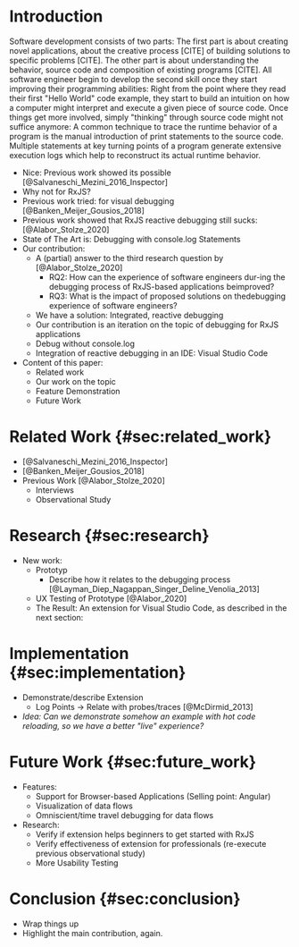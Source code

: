# Introduction

Software development consists of two parts: The first part is about creating novel applications, about the creative process [CITE] of building solutions to specific problems [CITE]. The other part is about understanding the behavior, source code and composition of existing programs [CITE]. All software engineer begin to develop the second skill once they start improving their programming abilities: Right from the point where they read their first "Hello World" code example, they start to build an intuition on how a computer might interpret and execute a given piece of source code. Once things get more involved, simply "thinking" through source code might not suffice anymore: A common technique to trace the runtime behavior of a program is the manual introduction of print statements to the source code. Multiple statements at key turning points of a program generate extensive execution logs which help to reconstruct its actual runtime behavior.

- Nice: Previous work showed its possible [@Salvaneschi_Mezini_2016_Inspector]
- Why not for RxJS?
- Previous work tried: for visual debugging [@Banken_Meijer_Gousios_2018]
- Previous work showed that RxJS reactive debugging still sucks: [@Alabor_Stolze_2020]
- State of The Art is: Debugging with console.log Statements
- Our contribution:
  - A (partial) answer to the third research question by [@Alabor_Stolze_2020]
    - RQ2: How can the experience of software engineers dur-ing the debugging process of RxJS-based applications beimproved?
    - RQ3: What is the impact of proposed solutions on thedebugging experience of software engineers?
  - We have a solution: Integrated, reactive debugging
  - Our contribution is an iteration on the topic of debugging for RxJS applications
  - Debug without console.log
  - Integration of reactive debugging in an IDE: Visual Studio Code
- Content of this paper:
  - Related work
  - Our work on the topic
  - Feature Demonstration
  - Future Work


# Related Work {#sec:related_work}

- [@Salvaneschi_Mezini_2016_Inspector]
- [@Banken_Meijer_Gousios_2018]
- Previous Work [@Alabor_Stolze_2020]
  - Interviews
  - Observational Study

# Research {#sec:research}

- New work:
	- Prototyp
	  - Describe how it relates to the debugging process [@Layman_Diep_Nagappan_Singer_Deline_Venolia_2013]
	- UX Testing of Prototype [@Alabor_2020]
	- The Result: An extension for Visual Studio Code, as described in the next section:

# Implementation {#sec:implementation}

- Demonstrate/describe Extension
  - Log Points -> Relate with probes/traces [@McDirmid_2013]
- *Idea: Can we demonstrate somehow an example with hot code reloading, so we have a better "live" experience?*

# Future Work {#sec:future_work}

- Features:
	- Support for Browser-based Applications (Selling point: Angular)
	- Visualization of data flows
	- Omniscient/time travel debugging for data flows
- Research:
	- Verify if extension helps beginners to get started with RxJS
	- Verify effectiveness of extension for professionals (re-execute previous observational study)
  - More Usability Testing

# Conclusion {#sec:conclusion}

- Wrap things up
- Highlight the main contribution, again.

